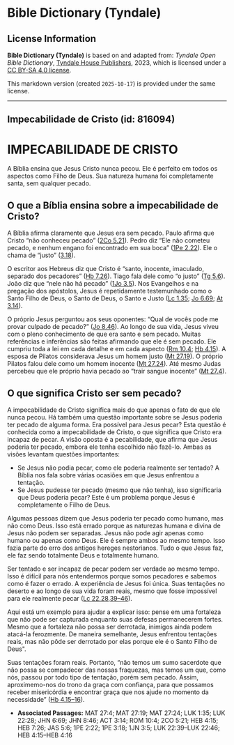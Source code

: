 # Bible Dictionary (Tyndale)

## License Information

**Bible Dictionary (Tyndale)** is based on and adapted from: _Tyndale Open Bible Dictionary_, [Tyndale House Publishers](https://tyndaleopenresources.com/), 2023, which is licensed under a [CC BY-SA 4.0 license](https://creativecommons.org/licenses/by-sa/4.0/legalcode.en).

This markdown version (created `2025-10-17`) is provided under the same license.



--------------------------------

## Impecabilidade de Cristo (id: 816094)

IMPECABILIDADE DE CRISTO
========================

A Bíblia ensina que Jesus Cristo nunca pecou. Ele é perfeito em todos os aspectos como Filho de Deus. Sua natureza humana foi completamente santa, sem qualquer pecado.

O que a Bíblia ensina sobre a impecabilidade de Cristo?
-------------------------------------------------------

A Bíblia afirma claramente que Jesus era sem pecado. Paulo afirma que Cristo “não conheceu pecado” ([2Co 5\.21](https://ref.ly/2Cor5:21)). Pedro diz “Ele não cometeu pecado, e nenhum engano foi encontrado em sua boca” ([1Pe 2\.22](https://ref.ly/1Pet2:22)). Ele o chama de “justo” ([3\.18](https://ref.ly/1Pet3:18)).

O escritor aos Hebreus diz que Cristo é “santo, inocente, imaculado, separado dos pecadores” ([Hb 7\.26](https://ref.ly/Heb7:26)). Tiago fala dele como “o justo” ([Tg 5\.6](https://ref.ly/Jas5:6)). João diz que “nele não há pecado” ([1Jo 3\.5](https://ref.ly/1John3:5)). Nos Evangelhos e na pregação dos apóstolos, Jesus é repetidamente testemunhado como o Santo Filho de Deus, o Santo de Deus, o Santo e Justo ([Lc 1\.35](https://ref.ly/Luke1:35); [Jo 6\.69](https://ref.ly/John6:69); [At 3\.14](https://ref.ly/Acts3:14)).

O próprio Jesus perguntou aos seus oponentes: “Qual de vocês pode me provar culpado de pecado?” ([Jo 8\.46](https://ref.ly/John8:46)). Ao longo de sua vida, Jesus viveu com o pleno conhecimento de que era santo e sem pecado. Muitas referências e inferências são feitas afirmando que ele é sem pecado. Ele cumpriu toda a lei em cada detalhe e em cada aspecto ([Rm 10\.4](https://ref.ly/Rom10:4); [Hb 4\.15](https://ref.ly/Heb4:15)). A esposa de Pilatos considerava Jesus um homem justo ([Mt 27\.19](https://ref.ly/Matt27:19,Matt27:24)). O próprio Pilatos falou dele como um homem inocente ([Mt 27\.24](https://ref.ly/Matt27:19,Matt27:24)). Até mesmo Judas percebeu que ele próprio havia pecado ao “trair sangue inocente” ([Mt 27\.4](https://ref.ly/Matt27:4)).

O que significa Cristo ser sem pecado?
--------------------------------------

A impecabilidade de Cristo significa mais do que apenas o fato de que ele nunca pecou. Há também uma questão importante sobre se Jesus poderia ter pecado de alguma forma. Era possível para Jesus pecar? Esta questão é conhecida como a impecabilidade de Cristo, o que significa que Cristo era incapaz de pecar. A visão oposta é a pecabilidade, que afirma que Jesus poderia ter pecado, embora ele tenha escolhido não fazê\-lo. Ambas as visões levantam questões importantes:

* Se Jesus não podia pecar, como ele poderia realmente ser tentado? A Bíblia nos fala sobre várias ocasiões em que Jesus enfrentou a tentação.
* Se Jesus pudesse ter pecado (mesmo que não tenha), isso significaria que Deus poderia pecar? Este é um problema porque Jesus é completamente o Filho de Deus.

Algumas pessoas dizem que Jesus poderia ter pecado como humano, mas não como Deus. Isso está errado porque as naturezas humana e divina de Jesus não podem ser separadas. Jesus não pode agir apenas como humano ou apenas como Deus. Ele é sempre ambos ao mesmo tempo. Isso fazia parte do erro dos antigos hereges nestorianos. Tudo o que Jesus faz, ele faz sendo totalmente Deus e totalmente humano.

Ser tentado e ser incapaz de pecar podem ser verdade ao mesmo tempo. Isso é difícil para nós entendermos porque somos pecadores e sabemos como é fazer o errado. A experiência de Jesus foi única. Suas tentações no deserto e ao longo de sua vida foram reais, mesmo que fosse impossível para ele realmente pecar ([Lc 22\.28,39–46](https://ref.ly/Luke22:28,Luke22:39-Luke22:46)).

Aqui está um exemplo para ajudar a explicar isso: pense em uma fortaleza que não pode ser capturada enquanto suas defesas permanecerem fortes. Mesmo que a fortaleza não possa ser derrotada, inimigos ainda podem atacá\-la ferozmente. De maneira semelhante, Jesus enfrentou tentações reais, mas não pôde ser derrotado por elas porque ele é o Santo Filho de Deus".

Suas tentações foram reais. Portanto, “não temos um sumo sacerdote que não possa se compadecer das nossas fraquezas, mas temos um que, como nós, passou por todo tipo de tentação, porém sem pecado. Assim, aproximemo\-nos do trono da graça com confiança, para que possamos receber misericórdia e encontrar graça que nos ajude no momento da necessidade” ([Hb 4\.15–16](https://ref.ly/Heb4:15-Heb4:16)).

* **Associated Passages:** MAT 27:4; MAT 27:19; MAT 27:24; LUK 1:35; LUK 22:28; JHN 6:69; JHN 8:46; ACT 3:14; ROM 10:4; 2CO 5:21; HEB 4:15; HEB 7:26; JAS 5:6; 1PE 2:22; 1PE 3:18; 1JN 3:5; LUK 22:39–LUK 22:46; HEB 4:15–HEB 4:16

